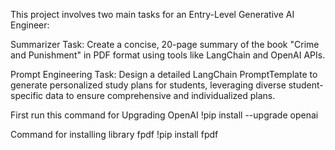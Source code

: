 This project involves two main tasks for an Entry-Level Generative AI Engineer:

Summarizer Task: Create a concise, 20-page summary of the book "Crime and Punishment" in PDF format using tools like LangChain and OpenAI APIs.

Prompt Engineering Task: Design a detailed LangChain PromptTemplate to generate personalized study plans for students, leveraging diverse student-specific data to ensure comprehensive and individualized plans.


First run this command for Upgrading OpenAI
!pip install --upgrade openai


Command for installing library fpdf
!pip install fpdf

